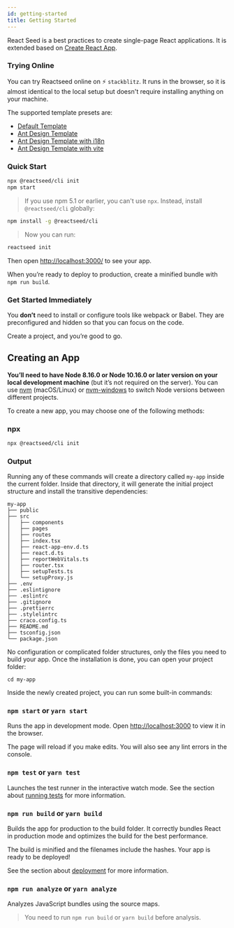 ```yaml
---
id: getting-started
title: Getting Started
---
```


React Seed is a best practices to create single-page React applications. It is extended based on [Create React App](https://github.com/facebook/create-react-app).

### Trying Online

You can try Reactseed online on ⚡️ `stackblitz`. It runs in the browser, so it is almost identical to the local setup but doesn't require installing anything on your machine.

The supported template presets are:

- [Default Template](https://stackblitz.com/edit/reactseed-template)
- [Ant Design Template](https://stackblitz.com/edit/reactseed-template-antd)
- [Ant Design Template with i18n](https://stackblitz.com/edit/reactseed-template-antd-i18n)
- [Ant Design Template with vite](https://stackblitz.com/edit/reactseed-template-antd-vite)

### Quick Start

```sh
npx @reactseed/cli init
npm start
```

> If you use npm 5.1 or earlier, you can't use `npx`. Instead, install `@reactseed/cli` globally:

```sh
npm install -g @reactseed/cli
```

> Now you can run:

```sh
reactseed init
```

Then open [http://localhost:3000/](http://localhost:3000/) to see your app.

When you’re ready to deploy to production, create a minified bundle with `npm run build`.

### Get Started Immediately

You **don’t** need to install or configure tools like webpack or Babel.
They are preconfigured and hidden so that you can focus on the code.

Create a project, and you’re good to go.

## Creating an App

**You’ll need to have Node 8.16.0 or Node 10.16.0 or later version on your local development machine** (but it’s not required on the server). You can use [nvm](https://github.com/creationix/nvm#installation) (macOS/Linux) or [nvm-windows](https://github.com/coreybutler/nvm-windows#node-version-manager-nvm-for-windows) to switch Node versions between different projects.

To create a new app, you may choose one of the following methods:

### npx

```sh
npx @reactseed/cli init
```

### Output

Running any of these commands will create a directory called `my-app` inside the current folder. Inside that directory, it will generate the initial project structure and install the transitive dependencies:

```
my-app
├── public
├── src
│   ├── components
│   ├── pages
│   ├── routes
│   ├── index.tsx
│   ├── react-app-env.d.ts
│   ├── react.d.ts
│   ├── reportWebVitals.ts
│   ├── router.tsx
│   ├── setupTests.ts
│   └── setupProxy.js
├── .env
├── .eslintignore
├── .eslintrc
├── .gitignore
├── .prettierrc
├── .stylelintrc
├── craco.config.ts
├── README.md
├── tsconfig.json
└── package.json
```

No configuration or complicated folder structures, only the files you need to build your app.
Once the installation is done, you can open your project folder:

```
cd my-app
```

Inside the newly created project, you can run some built-in commands:

### `npm start` or `yarn start`

Runs the app in development mode.
Open [http://localhost:3000](http://localhost:3000) to view it in the browser.

The page will reload if you make edits.
You will also see any lint errors in the console.

### `npm test` or `yarn test`

Launches the test runner in the interactive watch mode.
See the section about [running tests](https://create-react-app.dev/docs/running-tests/) for more information.

### `npm run build` or `yarn build`

Builds the app for production to the build folder.
It correctly bundles React in production mode and optimizes the build for the best performance.

The build is minified and the filenames include the hashes.
Your app is ready to be deployed!

See the section about [deployment](https://create-react-app.dev/docs/deployment/) for more information.

### `npm run analyze` or `yarn analyze`

Analyzes JavaScript bundles using the source maps.

> You need to run `npm run build` or `yarn build` before analysis.
